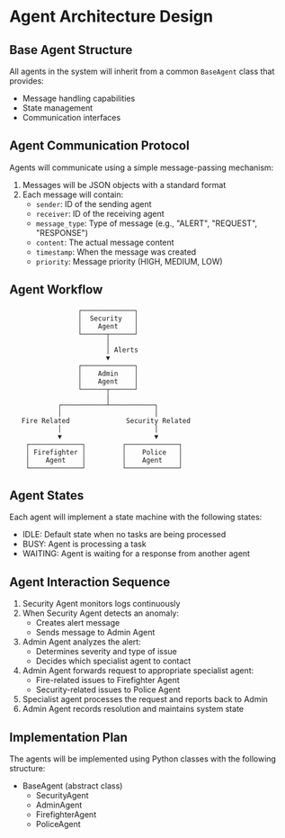 # Agent Architecture Design

## Base Agent Structure

All agents in the system will inherit from a common `BaseAgent` class that provides:
- Message handling capabilities
- State management
- Communication interfaces

## Agent Communication Protocol

Agents will communicate using a simple message-passing mechanism:
1. Messages will be JSON objects with a standard format
2. Each message will contain:
   - `sender`: ID of the sending agent
   - `receiver`: ID of the receiving agent
   - `message_type`: Type of message (e.g., "ALERT", "REQUEST", "RESPONSE")
   - `content`: The actual message content
   - `timestamp`: When the message was created
   - `priority`: Message priority (HIGH, MEDIUM, LOW)

## Agent Workflow

```
                 ┌─────────────┐
                 │  Security   │
                 │    Agent    │
                 └──────┬──────┘
                        │
                        │ Alerts
                        ▼
                 ┌─────────────┐
                 │    Admin    │
                 │    Agent    │
                 └──────┬──────┘
                        │
            ┌───────────┴───────────┐
            │                       │
   Fire Related              Security Related
            │                       │
            ▼                       ▼
    ┌─────────────┐         ┌─────────────┐
    │ Firefighter │         │    Police   │
    │    Agent    │         │    Agent    │
    └─────────────┘         └─────────────┘
```

## Agent States

Each agent will implement a state machine with the following states:
- IDLE: Default state when no tasks are being processed
- BUSY: Agent is processing a task
- WAITING: Agent is waiting for a response from another agent

## Agent Interaction Sequence

1. Security Agent monitors logs continuously
2. When Security Agent detects an anomaly:
   - Creates alert message
   - Sends message to Admin Agent
3. Admin Agent analyzes the alert:
   - Determines severity and type of issue
   - Decides which specialist agent to contact
4. Admin Agent forwards request to appropriate specialist agent:
   - Fire-related issues to Firefighter Agent
   - Security-related issues to Police Agent
5. Specialist agent processes the request and reports back to Admin
6. Admin Agent records resolution and maintains system state

## Implementation Plan

The agents will be implemented using Python classes with the following structure:
- BaseAgent (abstract class)
  - SecurityAgent
  - AdminAgent
  - FirefighterAgent
  - PoliceAgent
